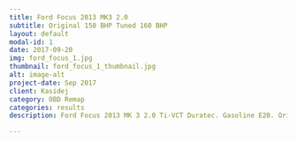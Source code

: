 ```yaml
---
title: Ford Focus 2013 MK3 2.0
subtitle: Original 150 BHP Tuned 160 BHP
layout: default
modal-id: 1
date: 2017-09-20
img: ford_focus_1.jpg
thumbnail: ford_focus_1_thumbnail.jpg
alt: image-alt
project-date: Sep 2017
client: Kasidej
category: OBD Remap
categories: results
description: Ford Focus 2013 MK 3 2.0 Ti-VCT Duratec. Gasoline E20. Original 150 BHP. Tuned 160 BHP.

---
```


